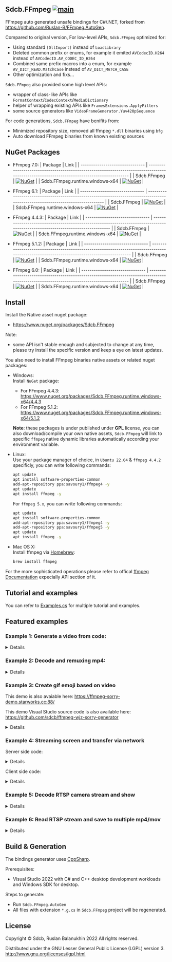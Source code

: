 ## Sdcb.FFmpeg [![main](https://github.com/sdcb/FFmpeg.AutoGen/actions/workflows/main.yml/badge.svg)](https://github.com/sdcb/FFmpeg.AutoGen/actions/workflows/main.yml)
FFmpeg auto generated unsafe bindings for C#/.NET, forked from https://github.com/Ruslan-B/FFmpeg.AutoGen.

Compared to original version, For low-level APIs, `Sdcb.FFmpeg` optimized for:
* Using standard `[DllImport]` instead of `LoadLibrary`
* Deleted common prefix or enums, for example it emited `AVCodecID.H264` instead of `AVCodecID.AV_CODEC_ID_H264`
* Combined same prefix macros into a enum, for example `AV_DICT_READ.MatchCase` instead of `AV_DICT_MATCH_CASE`
* Other optimization and fixs...

`Sdcb.FFmpeg` also provided some high level APIs:
* wrapper of class-like APIs like `FormatContext`/`CodecContext`/`MediaDictionary`
* helper of wrapping existing APIs like `FramesExtensions.ApplyFilters`
* some source generators like `VideoFrameGenerator.Yuv420pSequence`

For code generations, `Sdcb.FFmpeg` have benifits from:
* Minimized repository size, removed all ffmpeg `*.dll` binaries using `bfg`
* Auto download FFmpeg binaries from known existing sources

## NuGet Packages
* FFmpeg 7.0:
  | Package                         | Link                                                                                                                                       |
  | ------------------------------- | ------------------------------------------------------------------------------------------------------------------------------------------ |
  | Sdcb.FFmpeg                     | [![NuGet](https://img.shields.io/nuget/v/Sdcb.FFmpeg.svg)](https://nuget.org/packages/Sdcb.FFmpeg)                            |
  | Sdcb.FFmpeg.runtime.windows-x64 | [![NuGet](https://img.shields.io/nuget/v/Sdcb.FFmpeg.runtime.windows-x64.svg)](https://nuget.org/packages/Sdcb.FFmpeg.runtime.windows-x64) |

* FFmpeg 6.1:
  | Package                         | Link                                                                                                                            |
  | ------------------------------- | ------------------------------------------------------------------------------------------------------------------------------- |
  | Sdcb.FFmpeg                     | [![NuGet](https://img.shields.io/badge/nuget-6.1.0.2-blue)](https://www.nuget.org/packages/Sdcb.FFmpeg/6.1.0.2)                     |
  | Sdcb.FFmpeg.runtime.windows-x64 | [![NuGet](https://img.shields.io/badge/nuget-6.1.1-blue)](https://www.nuget.org/packages/Sdcb.FFmpeg.runtime.windows-x64/6.1.1) |

* FFmpeg 4.4.3:
  | Package                         | Link                                                                                                                            |
  | ------------------------------- | ------------------------------------------------------------------------------------------------------------------------------- |
  | Sdcb.FFmpeg                     | [![NuGet](https://img.shields.io/badge/nuget-4.4.3-blue)](https://www.nuget.org/packages/Sdcb.FFmpeg/4.4.3)                     |
  | Sdcb.FFmpeg.runtime.windows-x64 | [![NuGet](https://img.shields.io/badge/nuget-4.4.3-blue)](https://www.nuget.org/packages/Sdcb.FFmpeg.runtime.windows-x64/4.4.3) |

* FFmpeg 5.1.2:
  | Package                         | Link                                                                                                                                       |
  | ------------------------------- | ------------------------------------------------------------------------------------------------------------------------------------------ |
  | Sdcb.FFmpeg                     | [![NuGet](https://img.shields.io/badge/nuget-5.1.2-blue)](https://nuget.org/packages/Sdcb.FFmpeg/5.1.2)                            |
  | Sdcb.FFmpeg.runtime.windows-x64 | [![NuGet](https://img.shields.io/badge/nuget-5.1.2-blue)](https://nuget.org/packages/Sdcb.FFmpeg.runtime.windows-x64/5.1.2) |

* FFmpeg 6.0:
  | Package                         | Link                                                                                                                                       |
  | ------------------------------- | ------------------------------------------------------------------------------------------------------------------------------------------ |
  | Sdcb.FFmpeg                     | [![NuGet](https://img.shields.io/badge/nuget-6.0-blue)](https://nuget.org/packages/Sdcb.FFmpeg/6.0.26)                            |
  | Sdcb.FFmpeg.runtime.windows-x64 | [![NuGet](https://img.shields.io/badge/nuget-6.0-blue)](https://nuget.org/packages/Sdcb.FFmpeg.runtime.windows-x64/6.0.26) |


## Install

Install the Native asset nuget package:
* https://www.nuget.org/packages/Sdcb.FFmpeg

Note: 
* some API isn't stable enough and subjected to change at any time, please try install the specific version and keep a eye on latest updates.

You also need to install FFmpeg binaries native assets or related nuget packages:
- Windows:  
  Install `NuGet` package:
  * For FFmpeg 4.4.3: https://www.nuget.org/packages/Sdcb.FFmpeg.runtime.windows-x64/4.4.3
  * For FFmpeg 5.1.2: https://www.nuget.org/packages/Sdcb.FFmpeg.runtime.windows-x64/5.1.2

  **Note**: these packages is under published under **GPL** license, you can also download/compile your own native assets, `Sdcb.FFmpeg` will link to specific `ffmpeg` native dynamic libraries automatically according your environment variable.

- Linux:  
  Use your package manager of choice, in `Ubuntu 22.04` & `ffmpeg 4.4.2` specificly, you can write following commands:
  ```bash
  apt update
  apt install software-properties-common
  add-apt-repository ppa:savoury1/ffmpeg4 -y
  apt update
  apt install ffmpeg -y
  ```

  For `ffmpeg 5.x`, you can write following commands:
  ```bash
  apt update
  apt install software-properties-common
  add-apt-repository ppa:savoury1/ffmpeg4 -y
  add-apt-repository ppa:savoury1/ffmpeg5 -y
  apt update
  apt install ffmpeg -y
  ```

- Mac OS X:  
  Install ffmpeg via [Homebrew](https://formulae.brew.sh/formula/ffmpeg):
  ```bash
  brew install ffmpeg
  ```

For the more sophisticated operations please refer to offical [ffmpeg Documentation](https://www.ffmpeg.org/documentation.html) expecially API section of it.

## Tutorial and examples

You can refer to [Examples.cs](src/Sdcb.FFmpeg.Tests/Examples.cs) for multiple tutorial and examples.

## Featured examples

### Example 1: Generate a video from code:

<details>

```csharp
// this example is based on Sdcb.FFmpeg 5.1.2
FFmpegLogger.LogWriter = (level, msg) => Console.Write(msg);

using FormatContext fc = FormatContext.AllocOutput(formatName: "mp4");
fc.VideoCodec = Codec.CommonEncoders.Libx264;
MediaStream vstream = fc.NewStream(fc.VideoCodec);
using CodecContext vcodec = new CodecContext(fc.VideoCodec)
{
	Width = 800,
	Height = 600,
	TimeBase = new AVRational(1, 30),
	PixelFormat = AVPixelFormat.Yuv420p,
	Flags = AV_CODEC_FLAG.GlobalHeader, 
};
vcodec.Open(fc.VideoCodec);
vstream.Codecpar!.CopyFrom(vcodec);
vstream.TimeBase = vcodec.TimeBase;

string outputPath = Path.Combine(Environment.GetFolderPath(Environment.SpecialFolder.Desktop), "muxing.mp4");
fc.DumpFormat(streamIndex: 0, outputPath, isOutput: true);

using IOContext io = IOContext.OpenWrite(outputPath);
fc.Pb = io;
fc.WriteHeader();
VideoFrameGenerator.Yuv420pSequence(vcodec.Width, vcodec.Height, 600)
	.ConvertFrames(vcodec)
	.EncodeAllFrames(fc, null, vcodec)
	.WriteAll(fc);
fc.WriteTrailer();
```
</details>

### Example 2: Decode and remuxing mp4:

<details>

```csharp
// this example is based on Sdcb.FFmpeg 4.4.2
void A7r3VideoToWechat(string mp4Path)
{
	using FormatContext inFc = FormatContext.OpenInputUrl(mp4Path);
	inFc.LoadStreamInfo();

	// prepare input stream/codec
	MediaStream inAudioStream = inFc.GetAudioStream();
	using CodecContext audioDecoder = new(Codec.FindDecoderById(inAudioStream.Codecpar!.CodecId));
	audioDecoder.FillParameters(inAudioStream.Codecpar);
	audioDecoder.Open();
	audioDecoder.ChannelLayout = (ulong)ffmpeg.av_get_default_channel_layout(audioDecoder.Channels);

	MediaStream inVideoStream = inFc.GetVideoStream();
	using CodecContext videoDecoder = new(Codec.FindDecoderByName("h264_qsv"));
	videoDecoder.FillParameters(inVideoStream.Codecpar!);
	videoDecoder.Open();

	// dest file
	string destFile = Path.Combine(Path.GetDirectoryName(mp4Path)!, Path.GetFileNameWithoutExtension(mp4Path) + "_wechat.mp4");
	using FormatContext outFc = FormatContext.AllocOutput(fileName: destFile);

	// dest encoder and streams
	outFc.AudioCodec = Codec.CommonEncoders.AAC;
	MediaStream outAudioStream = outFc.NewStream(outFc.AudioCodec);
	using CodecContext audioEncoder = new(outFc.AudioCodec)
	{
		Channels = 1,
		SampleFormat = outFc.AudioCodec.Value.NegociateSampleFormat(AVSampleFormat.Fltp),
		SampleRate = outFc.AudioCodec.Value.NegociateSampleRates(48000),
		BitRate = 48000
	};
	audioEncoder.ChannelLayout = (ulong)ffmpeg.av_get_default_channel_layout(audioEncoder.Channels);
	audioEncoder.TimeBase = new AVRational(1, audioEncoder.SampleRate);
	audioEncoder.Open(outFc.AudioCodec);
	outAudioStream.Codecpar!.CopyFrom(audioEncoder);

	outFc.VideoCodec = Codec.FindEncoderByName("libx264");
	MediaStream outVideoStream = outFc.NewStream(outFc.VideoCodec);
	using VideoFilterContext vfilter = VideoFilterContext.Create(inVideoStream, "scale=1024:-1");
	using CodecContext videoEncoder = new(outFc.VideoCodec)
	{
		Flags = AV_CODEC_FLAG.GlobalHeader,
		ThreadCount = Environment.ProcessorCount, 
		ThreadType = ffmpeg.FF_THREAD_FRAME,
	};
	vfilter.ConfigureEncoder(videoEncoder);
	var dict = new MediaDictionary
	{
		["crf"] = "30",
		["preset"] = "veryslow"
	};
	videoEncoder.Open(outFc.VideoCodec, dict);
	dict.Dump();
	outVideoStream.Codecpar!.CopyFrom(videoEncoder);
	outVideoStream.TimeBase = videoEncoder.TimeBase;

	// begin write
	using IOContext io = IOContext.OpenWrite(destFile);
	outFc.Pb = io;
	outFc.WriteHeader();

	MediaThreadQueue<Frame> decodingQueue = inFc
		.ReadPackets(inVideoStream.Index, inAudioStream.Index)
		.DecodeAllPackets(inFc, audioDecoder, videoDecoder)
		.ToThreadQueue(cancellationToken: QueryCancelToken, boundedCapacity: 64);

	MediaThreadQueue<Packet> encodingQueue = decodingQueue.GetConsumingEnumerable()
		.ApplyVideoFilters(vfilter)
		.ConvertAllFrames(audioEncoder, videoEncoder)
		.AudioFifo(audioEncoder)
		.EncodeAllFrames(outFc, audioEncoder, videoEncoder)
		.ToThreadQueue(cancellationToken: QueryCancelToken);

	CancellationTokenSource end = new();
	QueryCancelToken.Register(() => end.Cancel());
	Dictionary<int, PtsDts> ptsDts = new();
	Task.Run(async () =>
	{
		double totalDuration = Math.Max(inVideoStream.GetDurationInSeconds(), inAudioStream.GetDurationInSeconds());
		try
		{
			while (!end.IsCancellationRequested)
			{
				Log();
				await Task.Delay(1000, end.Token);
			}
		}
		finally
		{
			Log();
		}

		void Log() => Console.WriteLine($"{GetStatusText()}, dec/enc queue: {decodingQueue.Count}/{encodingQueue.Count}");
		string GetStatusText() => $"{(outVideoStream.TimeBase * ptsDts.GetValueOrDefault(outVideoStream.Index, PtsDts.Default).Dts).ToDouble():F2} of {totalDuration:F2}";
	});
	encodingQueue.GetConsumingEnumerable()
		.RecordPtsDts(ptsDts)
		.WriteAll(outFc);
	end.Cancel();
	outFc.WriteTrailer();
}
```
</details>

### Example 3: Create gif emoji based on video

This demo is also avaiable here: https://ffmpeg-sorry-demo.starworks.cc:88/

This demo Visual Studio source code is also available here: https://github.com/sdcb/ffmpeg-wjz-sorry-generator

<details>

```csharp
// This example is initially written based on Sdcb.FFmpeg 4.4.3 + Vortice.Direct2D1
#nullable enable

void Main()
{
	FFmpegLogger.LogWriter = (level, msg) => Console.Write(msg);
	byte[] videoBytes = CreateGif(239, 239, timebase: new AVRational(1, 30), duration: new AVRational(1, 1), RenderOneFrame);
	File.WriteAllBytes(Path.Combine(Environment.GetFolderPath(Environment.SpecialFolder.Desktop), "muxing.gif"), videoBytes);
	Util.Image(videoBytes, Util.ScaleMode.Unscaled).Dump(videoBytes.Length.ToString());
}

static void RenderOneFrame(VideoTime time, ID2D1RenderTarget ctx, DxRes res)
{
	using IDWriteTextFormat font = res.DWriteFactory.CreateTextFormat("Consolas", 40.0f);
	ctx.Clear(Colors.Transparent);
	ctx.Transform = Matrix3x2.CreateRotation(time.Percent * MathF.PI * 2, new Vector2(ctx.Size.Width / 2, ctx.Size.Height / 2));
	using var layout = res.DWriteFactory.CreateTextLayout("Test1234!", font, int.MaxValue, int.MaxValue);
	ctx.DrawTextLayout(new Vector2(ctx.Size.Width / 2 - layout.Metrics.Width / 2, ctx.Size.Height / 2 - layout.Metrics.Height / 2), layout, res.GetColor(Colors.Red));
}

public static byte[] CreateGif(int width, int height, AVRational timebase, AVRational duration, FrameRendererDelegate frameRenderer)
{
    using FormatContext fc = FormatContext.AllocOutput(formatName: "gif");
    fc.VideoCodec = Codec.FindEncoderById(AVCodecID.Gif);
    MediaStream vstream = fc.NewStream(fc.VideoCodec);
    using CodecContext vcodec = new CodecContext(fc.VideoCodec)
    {
        Width = width,
        Height = height,
        TimeBase = timebase,
        PixelFormat = AVPixelFormat.Pal8,
    };
    vcodec.Open(fc.VideoCodec);
    vstream.Codecpar!.CopyFrom(vcodec);
    vstream.TimeBase = vcodec.TimeBase;

    using DynamicIOContext io = IOContext.OpenDynamic();
    fc.Pb = io;
    fc.WriteHeader();
	int frameCount = (int)Math.Ceiling(duration.ToDouble() / timebase.ToDouble());
    RenderAll(vcodec, frameRenderer, frameCount: frameCount)
		//.ConvertFrames(vcodec)
		.ApplyVideoFilters(timebase, AVPixelFormat.Pal8, $"scale=flags=lanczos,split[s0][s1];[s0]palettegen[p];[s1][p]paletteuse")
        .EncodeAllFrames(fc, null, vcodec)
        .WriteAll(fc);
    fc.WriteTrailer();
    return io.GetBuffer().ToArray();

	static IEnumerable<Frame> RenderAll(CodecContext codecCtx, FrameRendererDelegate frameRenderer, int frameCount)
	{
		using DxRes basic = new(codecCtx.Width, codecCtx.Height);
		using VideoFrameConverter frameConverter = new();
		using Frame rgbFrame = new Frame()
		{
			Width = codecCtx.Width,
			Height = codecCtx.Height,
			Format = (int)AVPixelFormat.Bgra
		};
		using Frame refFrame = new();

		for (int i = 0; i < frameCount; ++i)
		{
			ID2D1RenderTarget ctx = basic.RenderTarget;
			VideoTime time = new(i, TimeSpan.FromSeconds(1.0 * i * codecCtx.TimeBase.Num / codecCtx.TimeBase.Den), frameCount);
			ctx.BeginDraw();
			frameRenderer(time, ctx, basic);
			ctx.EndDraw();

			using (IWICBitmapLock bmpLock = basic.WicBmp.Lock(BitmapLockFlags.Read))
			{
				rgbFrame.Data._0 = bmpLock.Data.DataPointer;
				rgbFrame.Linesize[0] = bmpLock.Data.Pitch;
				refFrame.Ref(rgbFrame);
				yield return refFrame;
			}
		}
	}
}

public delegate void FrameRendererDelegate(VideoTime time, ID2D1RenderTarget ctx, DxRes res);

public record struct VideoTime(int Frame, TimeSpan Elapsed, int TotalFrame)
{
	public float Percent => 1.0f * Frame / TotalFrame;
}

public class DxRes : IDisposable
{
    public readonly IWICImagingFactory WicFactory = new IWICImagingFactory();
    public readonly ID2D1Factory2 D2dFactory = D2D1.D2D1CreateFactory<ID2D1Factory2>();
    public readonly IWICBitmap WicBmp;
    public readonly ID2D1RenderTarget RenderTarget;
    private readonly ID2D1SolidColorBrush DefaultColor;
    public readonly IDWriteFactory DWriteFactory = DWrite.DWriteCreateFactory<IDWriteFactory>();

    public DxRes(int width, int height)
    {
        WicBmp = WicFactory.CreateBitmap(width, height, Vortice.WIC.PixelFormat.Format32bppPBGRA, BitmapCreateCacheOption.CacheOnLoad);
        RenderTarget = D2dFactory.CreateWicBitmapRenderTarget(WicBmp, new RenderTargetProperties(new Vortice.DCommon.PixelFormat(Format.B8G8R8A8_UNorm, Vortice.DCommon.AlphaMode.Premultiplied)));
        DefaultColor = RenderTarget.CreateSolidColorBrush(Colors.CornflowerBlue);
    }

    public ID2D1SolidColorBrush GetColor(Color4 color)
	{
		DefaultColor.Color = color;
		return DefaultColor;
	}

	public void Dispose()
	{
		DefaultColor.Dispose();
		RenderTarget.Dispose();
		WicBmp.Dispose();
		D2dFactory.Dispose();
		WicFactory.Dispose();
		DWriteFactory.Dispose();
	}
}
```
</details>

### Example 4: Streaming screen and transfer via network

Server side code:

<details>

```csharp
// This example was initially written based on Sdcb.FFmpeg 4.4.3 & Sdcb.ScreenCapture
void Main()
{
	StartService(QueryCancelToken);
}

void StartService(CancellationToken cancellationToken = default)
{
	var tcpListener = new TcpListener(IPAddress.Any, 5555);
	cancellationToken.Register(() => tcpListener.Stop());
	tcpListener.Start();

	while (!cancellationToken.IsCancellationRequested)
	{
		TcpClient client = tcpListener.AcceptTcpClient();
		Task.Run(() => ServeClient(client, cancellationToken));
	}
}

void ServeClient(TcpClient tcpClient, CancellationToken cancellationToken = default)
{
	try
	{
		using var _ = tcpClient;
		using NetworkStream stream = tcpClient.GetStream();
		using BinaryWriter writer = new(stream);
		RectI screenSize = ScreenCapture.GetScreenSize(screenId: 0);
		RdpCodecParameter rcp = new(AVCodecID.H264, screenSize.Width, screenSize.Height, AVPixelFormat.Bgr0);

		using CodecContext cc = new(Codec.CommonEncoders.Libx264RGB)
		{
			Width = rcp.Width,
			Height = rcp.Height,
			PixelFormat = rcp.PixelFormat,
			TimeBase = new AVRational(1, 20),
		};
		cc.Open(null, new MediaDictionary
		{
			["crf"] = "30",
			["tune"] = "zerolatency",
			["preset"] = "veryfast"
		});

		writer.Write(rcp.ToArray());
		using Frame source = new();
		foreach (Packet packet in ScreenCapture
			.CaptureScreenFrames(screenId: 0)
			.ToBgraFrame()
			.ConvertFrames(cc)
			.EncodeFrames(cc))
		{
			if (cancellationToken.IsCancellationRequested)
			{
				break;
			}
			writer.Write(packet.Data.Length);
			writer.Write(packet.Data.AsSpan());
		}
	}
	catch (IOException ex)
	{
		// Unable to write data to the transport connection: 远程主机强迫关闭了一个现有的连接。.
		// Unable to write data to the transport connection: 你的主机中的软件中止了一个已建立的连接。
		ex.Dump();
	}
}

public class Filo<T> : IDisposable
{
	private T? Item { get; set; }
	private ManualResetEventSlim Notify { get; } = new ManualResetEventSlim();

	public void Update(T item)
	{
		Item = item;
		Notify.Set();
	}

	public IEnumerable<T> Consume(CancellationToken cancellationToken = default)
	{
		while (!cancellationToken.IsCancellationRequested)
		{
			Notify.Wait(cancellationToken);
			yield return Item!;
		}
	}

	public void Dispose() => Notify.Dispose();
}

public static class BgraFrameExtensions
{
	public static IEnumerable<Frame> ToBgraFrame(this IEnumerable<LockedBgraFrame> bgras)
	{
		using Frame frame = new Frame();
		foreach (LockedBgraFrame bgra in bgras)
		{
			frame.Width = bgra.Width;
			frame.Height = bgra.Height;
			frame.Format = (int)AVPixelFormat.Bgra;
			frame.Data[0] = bgra.DataPointer;
			frame.Linesize[0] = bgra.RowPitch;
			yield return frame;
		}
	}
}

record RdpCodecParameter(AVCodecID CodecId, int Width, int Height, AVPixelFormat PixelFormat)
{
	public byte[] ToArray()
	{
		byte[] data = new byte[16];
		Span<byte> span = data.AsSpan();
		BinaryPrimitives.WriteInt32LittleEndian(span, (int)CodecId);
		BinaryPrimitives.WriteInt32LittleEndian(span[4..], Width);
		BinaryPrimitives.WriteInt32LittleEndian(span[8..], Height);
		BinaryPrimitives.WriteInt32LittleEndian(span[12..], (int)PixelFormat);
		return data;
	}
}
```
</details>

Client side code:

<details>

```csharp
// This example was initially written based on Sdcb.FFmpeg 4.4.3 & FlysEngine.Desktop
#nullable enable

ManagedBgraFrame? managedFrame = null;
bool cancel = false;

unsafe void Main()
{
	using RenderWindow w = new();
	w.FormClosed += delegate { cancel = true; };
	Task decodingTask = Task.Run(() => DecodeThread(() => (3840, 2160)));

	w.Draw += (_, ctx) =>
	{
		ctx.Clear(Colors.CornflowerBlue);
		if (managedFrame == null) return;

		ManagedBgraFrame frame = managedFrame.Value;

		fixed (byte* ptr = frame.Data)
		{
			//new System.Drawing.Bitmap(frame.Width, frame.Height, frame.RowPitch, System.Drawing.Imaging.PixelFormat.Format32bppPArgb, (IntPtr)ptr).DumpUnscaled();
			BitmapProperties1 props = new(new PixelFormat(Format.B8G8R8A8_UNorm, Vortice.DCommon.AlphaMode.Premultiplied));
			using ID2D1Bitmap bmp = ctx.CreateBitmap(new SizeI(frame.Width, frame.Height), (IntPtr)ptr, frame.RowPitch, props);
			ctx.UnitMode = UnitMode.Dips;
			ctx.DrawBitmap(bmp, 1.0f, InterpolationMode.NearestNeighbor);
		}
	};
	RenderLoop.Run(w, () => w.Render(1, Vortice.DXGI.PresentFlags.None));
}

async Task DecodeThread(Func<(int width, int height)> sizeAccessor)
{
	using TcpClient client = new TcpClient();
	await client.ConnectAsync(IPAddress.Loopback, 5555);
	using NetworkStream stream = client.GetStream();

	using BinaryReader reader = new(stream);
	RdpCodecParameter rcp = RdpCodecParameter.FromSpan(reader.ReadBytes(16));

	using CodecContext cc = new(Codec.FindDecoderById(rcp.CodecId))
	{
		Width = rcp.Width,
		Height = rcp.Height,
		PixelFormat = rcp.PixelFormat,
	};
	cc.Open(null);

	foreach (var frame in reader
		.ReadPackets()
		.DecodePackets(cc)
		.ConvertVideoFrames(sizeAccessor, AVPixelFormat.Bgra)
		.ToManaged()
		)
	{
		if (cancel) break;
		managedFrame = frame;
	}
}


public static class FramesExtensions
{
	public static IEnumerable<ManagedBgraFrame> ToManaged(this IEnumerable<Frame> bgraFrames, bool unref = true)
	{
		foreach (Frame frame in bgraFrames)
		{
			int rowPitch = frame.Linesize[0];
			int length = rowPitch * frame.Height;
			byte[] buffer = new byte[length];
			Marshal.Copy(frame.Data._0, buffer, 0, length);
			ManagedBgraFrame managed = new(buffer, length, length / frame.Height);
			if (unref) frame.Unref();
			yield return managed;
		}
	}
}

public record struct ManagedBgraFrame(byte[] Data, int Length, int RowPitch)
{
	public int Width => RowPitch / BytePerPixel;
	public int Height => Length / RowPitch;

	public const int BytePerPixel = 4;
}


public static class ReadPacketExtensions
{
	public static IEnumerable<Packet> ReadPackets(this BinaryReader reader)
	{
		using Packet packet = new();
		while (true)
		{
			int packetSize = reader.ReadInt32();
			if (packetSize == 0) yield break;

			byte[] data = reader.ReadBytes(packetSize);
			GCHandle dataHandle = GCHandle.Alloc(data, GCHandleType.Pinned);
			try
			{
				packet.Data = new DataPointer(dataHandle.AddrOfPinnedObject(), packetSize);
				yield return packet;
			}
			finally
			{
				dataHandle.Free();
			}
		}
	}
}

record RdpCodecParameter(AVCodecID CodecId, int Width, int Height, AVPixelFormat PixelFormat)
{
	public static RdpCodecParameter FromSpan(ReadOnlySpan<byte> data)
	{
		return new RdpCodecParameter(
			CodecId: (AVCodecID)BinaryPrimitives.ReadInt32LittleEndian(data),
			Width: BinaryPrimitives.ReadInt32LittleEndian(data[4..]),
			Height: BinaryPrimitives.ReadInt32LittleEndian(data[8..]),
			PixelFormat: (AVPixelFormat)BinaryPrimitives.ReadInt32LittleEndian(data[12..]));
	}
}
```
</details>

### Example 5: Decode RTSP camera stream and show

<details>

```csharp
// This example was initially written using Sdcb.FFmpeg 4.4.3 & Vortice.Direct2D1
#nullable enable

FFmpegBmp? ffBmp = null;
FFmpegBmp? lastFFbmp = null;
FFmpegLogger.LogWriter = (level, msg) => Util.FixedFont(msg).Dump();
CancellationTokenSource cts = new ();

using RenderWindow w = new();
Task.Run(() => DecodeRTSP(Util.GetPassword("home-rtsp-ipc"), cts.Token));
w.Draw += (_, ctx) =>
{
	if (ffBmp == null) return;
	if (lastFFbmp == ffBmp) return;

	GCHandle handle = GCHandle.Alloc(ffBmp.Data, GCHandleType.Pinned);
	try
	{
		using ID2D1Bitmap bmp = ctx.CreateBitmap(new SizeI(ffBmp.Width, ffBmp.Height), handle.AddrOfPinnedObject(), ffBmp.RowPitch, new BitmapProperties(new Vortice.DCommon.PixelFormat(Format.B8G8R8A8_UNorm, Vortice.DCommon.AlphaMode.Premultiplied)));
		lastFFbmp = ffBmp;
		Size clientSize = ctx.Size;
		float top = (clientSize.Height - ffBmp.Height) / 2;
		ctx.Transform = Matrix3x2.CreateTranslation(0, top);
		ctx.DrawBitmap(bmp, 1.0f, InterpolationMode.Linear);
	}
	finally
	{
		handle.Free();
	}
};
w.FormClosing += delegate { cts.Cancel(); };
RenderLoop.Run(w, () => w.Render(1, Vortice.DXGI.PresentFlags.None));

void DecodeRTSP(string url, CancellationToken cancellationToken = default)
{
	using FormatContext fc = FormatContext.OpenInputUrl(url);
	fc.LoadStreamInfo();
	MediaStream videoStream = fc.GetVideoStream();
	
	using CodecContext videoDecoder = new CodecContext(Codec.FindDecoderByName("hevc_qsv"));
	videoDecoder.FillParameters(videoStream.Codecpar!);
	videoDecoder.Open();
	
	var dc = new DumpContainer().Dump();
	foreach (Frame frame in fc
		.ReadPackets(videoStream.Index)
		.DecodePackets(videoDecoder)
		.ConvertVideoFrames(() => new (w.ClientSize.Width, w.ClientSize.Width * videoDecoder.Height / videoDecoder.Width), AVPixelFormat.Bgr0))
	{
		if (cancellationToken.IsCancellationRequested) break;
		
		try
		{
			byte[] data = new byte[frame.Linesize[0] * frame.Height];
			Marshal.Copy(frame.Data._0, data, 0, data.Length);
			ffBmp = new FFmpegBmp(frame.Width, frame.Height, frame.Linesize[0], data);
		}
		finally
		{
			frame.Unref();
		}
	}
}

public record FFmpegBmp(int Width, int Height, int RowPitch, byte[] Data);
```
</details>

### Example 6: Read RTSP stream and save to multiple mp4/mov

<details>

```csharp
// The example was initially written using Sdcb.FFmpeg 4.4.3
FFmpegLogger.LogWriter = (level, msg) => Console.Write(Util.FixedFont(msg));

using FormatContext inFc = FormatContext.OpenInputUrl(Util.GetPassword("home-rtsp-ipc"));
inFc.LoadStreamInfo();
MediaStream inAudioStream = inFc.GetAudioStream();
MediaStream inVideoStream = inFc.GetVideoStream();
long gpts_v = 0, gpts_a = 0, gdts_v = 0, gdts_a = 0;

while (!QueryCancelToken.IsCancellationRequested)
{
	using FormatContext outFc = FormatContext.AllocOutput(formatName: "mov");
	string dir = Path.Combine(Environment.GetFolderPath(Environment.SpecialFolder.Desktop), "rtsp", DateTime.Now.ToString("yyyy-MM-dd"));
	Directory.CreateDirectory(dir.Dump());
	using IOContext io = IOContext.OpenWrite(Path.Combine(dir, $"{DateTime.Now:HHmmss}.mov"));
	outFc.Pb = io;

	MediaStream videoStream = outFc.NewStream(Codec.FindEncoderById(inVideoStream.Codecpar!.CodecId));
	videoStream.Codecpar!.CopyFrom(inVideoStream.Codecpar);
	videoStream.TimeBase = inVideoStream.RFrameRate.Inverse();
	videoStream.SampleAspectRatio = inVideoStream.SampleAspectRatio;

	MediaStream audioStream = outFc.NewStream(Codec.FindEncoderById(inAudioStream.Codecpar!.CodecId));
	audioStream.Codecpar!.CopyFrom(inAudioStream.Codecpar);
	audioStream.TimeBase = inAudioStream.TimeBase;
	audioStream.Codecpar.ChannelLayout = (ulong)ffmpeg.av_get_default_channel_layout(inAudioStream.Codecpar.Channels);

	outFc.WriteHeader();
	
	FilterPackets(inFc.ReadPackets(inAudioStream.Index, inVideoStream.Index), videoFrameCount: 60 * 20)
		.WriteAll(outFc);
	outFc.WriteTrailer();

	IEnumerable<Packet> FilterPackets(IEnumerable<Packet> packets, int videoFrameCount)
	{
		long pts_v = gpts_v, pts_a = gpts_a, dts_v = gdts_v, dts_a = gdts_a;
		long[] buffer = new long[200];
		long ithreshold = -1;
		int videoFrame = 0;

		foreach (Packet pkt in packets)
		{
			pkt.StreamIndex = pkt.StreamIndex == inAudioStream.Index ?
					audioStream.Index :
					videoStream.Index;
			if (pkt.StreamIndex == inAudioStream.Index)
			{
				// audio
				(gpts_a, gdts_a, pkt.Pts, pkt.Dts) = (pkt.Pts, pkt.Dts, pkt.Pts - pts_a, pkt.Dts - dts_a);
				pkt.RescaleTimestamp(inAudioStream.TimeBase, audioStream.TimeBase);
			}
			else
			{
				// video
				if (videoFrame < buffer.Length)
				{
					buffer[videoFrame] = pkt.Data.Length;
					ithreshold = -1;
				}
				else if (videoFrame == buffer.Length)
				{
					ithreshold = buffer.Order().ToArray()[buffer.Length / 2] * 4;
				}
				
				if (videoFrame >= videoFrameCount && pkt.Data.Length > ithreshold)
				{
					break;
				}

				(gpts_v, gdts_v, pkt.Pts, pkt.Dts) = (pkt.Pts, pkt.Dts, pkt.Pts - pts_v, pkt.Dts - dts_v);
				pkt.RescaleTimestamp(inVideoStream.TimeBase, videoStream.TimeBase);
				videoFrame++;
			}
			yield return pkt;
		}
	}
}
```
</details>

## Build & Generation

The bindings generator uses [CppSharp](https://github.com/mono/CppSharp).

Prerequisites:
 - Visual Studio 2022 with C# and C++ desktop development workloads and Windows SDK for desktop.

Steps to generate:
- Run ```Sdcb.FFmpeg.AutoGen```
- All files with extension ```*.g.cs```  in ```Sdcb.FFmpeg``` project will be regenerated.


## License

Copyright © Sdcb, Ruslan Balanukhin 2022
All rights reserved.

Distributed under the GNU Lesser General Public License (LGPL) version 3.  
http://www.gnu.org/licenses/lgpl.html

